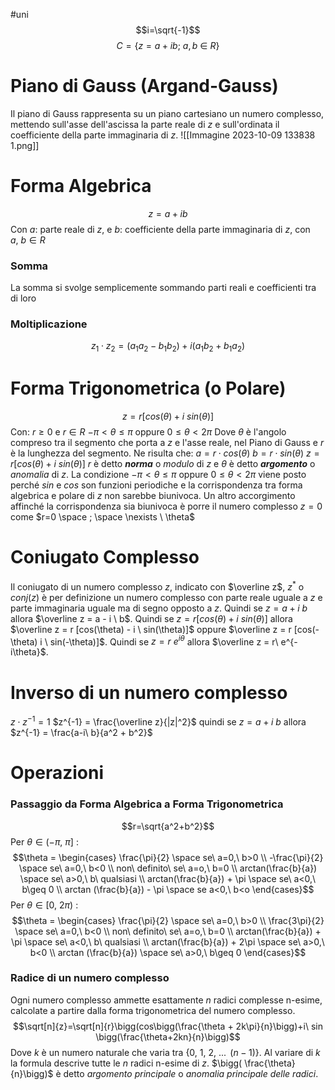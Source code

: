 #uni 
$$i=\sqrt{-1}$$ $$C = \{ z=a+ib;\ a,b\ \in \ R \}$$
# Piano di Gauss (Argand-Gauss)
Il piano di Gauss rappresenta su un piano cartesiano un numero complesso, mettendo sull'asse dell'ascissa la parte reale di $z$ e sull'ordinata il coefficiente della parte immaginaria di $z$.
![[Immagine 2023-10-09 133838 1.png]]
# Forma Algebrica
$$z=a+ib$$Con $a$: parte reale di $z$, e $b$: coefficiente della parte immaginaria di $z$, con $a,\ b \in R$ 
### Somma
La somma si svolge semplicemente sommando parti reali e coefficienti tra di loro
### Moltiplicazione
$$z_1 \cdot z_2 = (a_1 a_2 - b_1 b_2) + i(a_1b_2 + b_1 a_2)$$
# Forma Trigonometrica (o Polare)
$$z=r[cos(\theta) + i \ sin(\theta)]$$Con:
$r \geq 0$ e $r \in R$
$-\pi < \theta \leq \pi$ oppure $0\leq \theta < 2\pi$ 
Dove $\theta$ è l'angolo compreso tra il segmento che porta a $z$ e l'asse reale, nel Piano di Gauss  e $r$ è la lunghezza del segmento. Ne risulta che:
$a=r\cdot cos(\theta)$
$b=r \cdot sin (\theta)$ 
$z = r [cos(\theta) + i \ sin(\theta)]$ 
$r$ è detto ___norma___ o _modulo_ di $z$ e $\theta$ è detto ___argomento___ o _anomalia_ di $z$.
La condizione $-\pi < \theta \leq \pi$ oppure $0\leq \theta < 2\pi$  viene posto perché $sin$ e $cos$ son funzioni periodiche e la corrispondenza tra forma algebrica e polare di $z$ non sarebbe biunivoca. Un altro accorgimento affinché la corrispondenza sia biunivoca è porre il numero complesso $z=0$ come $r=0 \space ; \space \nexists \ \theta$ 
# Coniugato Complesso
Il coniugato di un numero complesso $z$, indicato con $\overline z$, $z^*$ o $conj(z)$ è per definizione un numero complesso con parte reale uguale a $z$ e parte immaginaria uguale ma di segno opposto a $z$.
Quindi se $z=a+i \ b$ allora $\overline z = a - i \ b$.
Quindi se $z = r [cos(\theta) + i \ sin(\theta)]$ allora $\overline z = r [cos(\theta) - i \ sin(\theta)]$ oppure $\overline z = r [cos(-\theta)  i \ sin(-\theta)]$.
Quindi se $z=r \ e^{i \theta}$ allora $\overline z = r\ e^{-i\theta}$.
# Inverso di un numero complesso
$z\cdot z^{-1} = 1$
$z^{-1} = \frac{\overline z}{|z|^2}$ quindi se $z=a+i\ b$ allora $z^{-1} = \frac{a-i\ b}{a^2 + b^2}$ 
# Operazioni
### Passaggio da Forma Algebrica a Forma Trigonometrica
$$r=\sqrt{a^2+b^2}$$
Per $\theta \in (-\pi , \ \pi ]$ : $$\theta = \begin{cases} \frac{\pi}{2} \space se\ a=0,\ b>0 \\ -\frac{\pi}{2} \space se\ a=0,\ b<0 \\ non\ definito\ se\ a=o,\ b=0 \\ arctan(\frac{b}{a}) \space se\ a>0,\ b\ qualsiasi \\ arctan(\frac{b}{a}) + \pi \space se\ a<0,\ b\geq 0 \\ arctan (\frac{b}{a}) - \pi \space se a<0,\ b<o \end{cases}$$ Per $\theta \in [0 , \ 2\pi )$ : $$\theta = \begin{cases} \frac{\pi}{2} \space se\ a=0,\ b>0 \\ \frac{3\pi}{2} \space se\ a=0,\ b<0 \\ non\ definito\ se\ a=o,\ b=0 \\ arctan(\frac{b}{a}) + \pi \space se\ a<0,\ b\ qualsiasi \\ arctan(\frac{b}{a}) + 2\pi \space se\ a>0,\ b<0 \\ arctan (\frac{b}{a}) \space se\ a>0,\ b\geq 0 \end{cases}$$
### Radice di un numero complesso
Ogni numero complesso ammette esattamente $n$ radici complesse n-esime, calcolate a partire dalla forma trigonometrica del numero complesso. $$\sqrt[n]{z}=\sqrt[n]{r}\bigg(cos\bigg(\frac{\theta + 2k\pi}{n}\bigg)+i\ sin \bigg(\frac{\theta+2kn}{n}\bigg)$$ Dove $k$ è un numero naturale che varia tra $\{0,\ 1,\ 2,\ ... \,\ (n-1) \}$. Al variare di $k$ la formula descrive tutte le $n$ radici n-esime di $z$. $\bigg( \frac{\theta}{n}\bigg)$ è detto _argomento principale_ o _anomalia principale delle radici_.